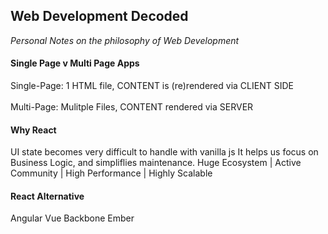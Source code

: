 ## Web Development Decoded 
_Personal Notes on the philosophy of Web Development_

#### Single Page v Multi Page Apps
Single-Page: 1 HTML file, CONTENT is (re)rendered via CLIENT SIDE 
<br> <br> Multi-Page: Mulitple Files, CONTENT rendered via SERVER 

#### Why React 
UI state becomes very difficult to handle with vanilla js
It helps us focus on Business Logic, and simpliflies maintenance. 
Huge Ecosystem | Active Community | High Performance | Highly Scalable


#### React Alternative 
Angular 
Vue
Backbone
Ember
